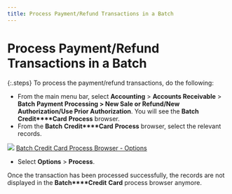 ```yaml
---
title: Process Payment/Refund Transactions in a Batch
---
```


# Process Payment/Refund Transactions in a Batch


{:.steps}
To process  the payment/refund transactions, do the following:

- From the main  menu bar, select **Accounting** >  **Accounts Receivable** > **Batch** **Payment 
 Processing &gt; New Sale or Refund/New Authorization/Use Prior Authorization**.  You will see the **Batch** **Credit****Card** **Process**  browser.
- From the **Batch** **Credit****Card** **Process**  browser, select the relevant records.



![]({{site.acc_baseurl}}/img/lens.gif) [Batch Credit Card  Process Browser - Options]({{site.acc_baseurl}}/customer-receipts-and-refunds/batch-payment-processing/batch_credit_card_process_browser_options.html)

- Select **Options** > **Process**.



Once the transaction has been processed successfully,  the records are not displayed in the **Batch****Credit** **Card**  process browser anymore.
